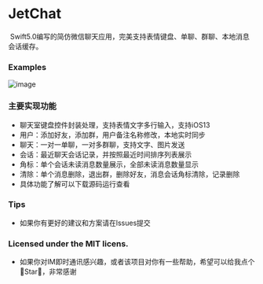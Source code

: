 # JetChat
 Swift5.0编写的简仿微信聊天应用，完美支持表情键盘、单聊、群聊、本地消息会话缓存。

 ### Examples
![image](https://github.com/tanagile/JetChat/blob/master/ScreenShot/JetChat.gif)

### 主要实现功能
* 聊天室键盘控件封装处理，支持表情文字多行输入，支持iOS13
* 用户：添加好友，添加群，用户备注名称修改，本地实时同步
* 聊天：一对一单聊，一对多群聊，支持文字、图片发送
* 会话：最近聊天会话记录，并按照最近时间排序列表展示
* 角标：单个会话未读消息数量展示，全部未读消息数量显示
* 清除：单个消息删除，退出群，删除好友，消息会话角标清除，记录删除
* 具体功能了解可以下载源码运行查看

### Tips
* 如果你有更好的建议和方案请在lssues提交

### Licensed under the MIT licens.
* 如果你对IM即时通讯感兴趣，或者该项目对你有一些帮助，希望可以给我点个🌟Star🌟，非常感谢<br>
